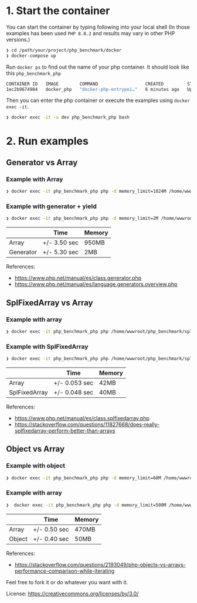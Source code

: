 # 1. Start the container

You can start the container by typing following into your local shell (In those examples has been used `PHP 8.0.2` and results may vary in other PHP versions.)

```bash
❯ cd /path/your/project/php_benchmark/docker 
❯ docker-compose up
```

Run `docker ps` to find out the name of your php container. It should look like this `php_benchmark_php`

```bash
CONTAINER ID   IMAGE        COMMAND                  CREATED         STATUS         PORTS      NAMES
1ec2b9674984   docker_php   "docker-php-entrypoi…"   6 minutes ago   Up 6 minutes   9000/tcp   php_benchmark_php
```

Then you can enter the php container or execute the examples using `docker exec -it`.

```bash
❯ docker exec -it -u dev php_benchmark_php bash
```

# 2. Run examples

## Generator vs Array

### Example with Array

```bash
❯ docker exec -it php_benchmark_php php -d memory_limit=1024M /home/wwwroot/php_benchmark/readCsv/example1.php 
```

### Example with generator + yield

```bash
❯ docker exec -it php_benchmark_php php -d memory_limit=2M /home/wwwroot/php_benchmark/readCsv/example2.php 
```

|        | Time         | Memory |
|--------|--------------|--------|
| Array  | +/- 3.50 sec | 950MB  |
| Generator | +/- 5.30 sec | 2MB    |


References:

- https://www.php.net/manual/es/class.generator.php
- https://www.php.net/manual/es/language.generators.overview.php

## SplFixedArray vs Array

### Example with array

```bash
❯ docker exec -it php_benchmark_php php /home/wwwroot/php_benchmark/splFixedArray/example1.php
```

### Example with SplFixedArray

```bash
❯ docker exec -it php_benchmark_php php /home/wwwroot/php_benchmark/splFixedArray/example2.php
```

|        | Time     | Memory |
|--------|----------|--------|
| Array  | +/- 0.053 sec | 42MB   |
| SplFixedArray | +/- 0.048 sec | 40MB   |


References:

- https://www.php.net/manual/es/class.splfixedarray.php
- https://stackoverflow.com/questions/11827668/does-really-splfixedarray-perform-better-than-arrays

## Object vs Array

### Example with object

```bash
❯ docker exec -it php_benchmark_php php -d memory_limit=60M /home/wwwroot/php_benchmark/object/example1.php 
```

### Example with array

```bash
❯  docker exec -it php_benchmark_php php -d memory_limit=500M /home/wwwroot/php_benchmark/object/example2.php 
```

|        | Time         | Memory |
|--------|--------------|--------|
| Array  | +/- 0.50 sec | 470MB  |
| Object | +/- 0.40 sec | 50MB   |


References:
- https://stackoverflow.com/questions/2193049/php-objects-vs-arrays-performance-comparison-while-iterating

Feel free to fork it or do whatever you want with it.

License: https://creativecommons.org/licenses/by/3.0/
